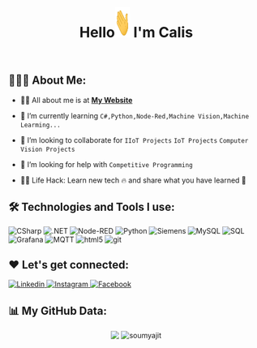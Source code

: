 <h1 align="center">Hello<img src="https://raw.githubusercontent.com/ABSphreak/ABSphreak/master/gifs/Hi.gif" width="30px" height="60px"> I'm Calis</h1>


 <br/>

## 👨🏻‍💻 About Me:

- 🙋‍♂️ All about me is at **[My Website](https://calisji.github.io/)**

- 🌱 I’m currently learning `C#,Python,Node-Red,Machine Vision,Machine Learming...`

- 👯 I’m looking to collaborate for `IIoT Projects` `IoT Projects` `Computer Vision Projects`

- 🤔 I’m looking for help with `Competitive Programming`

- 👨‍💻 Life Hack: Learn new tech :fire: and share what you have learned :tada:

## 🛠️ Technologies and Tools I use:

<p>
<!--<img alt="C#" src="https://img.shields.io/badge/C%2B%2B-00599C?style=for-the-badge&logo=c%2B%2B&logoColor=white" height="25px"/>-->
<img alt="CSharp" src="https://img.shields.io/badge/C%23-512BD4?style=for-the-badge&logo=csharp&logoColor=white" height="25px"/>
<img alt=".NET" src="https://img.shields.io/badge/.NET-512BD4?logo=dotnet&logoColor=fff&style=plastic" height="25px"/>
<img alt="Node-RED" src="https://img.shields.io/badge/Node--RED-8F0000?style=for-the-badge&logo=node-red&logoColor=white" height="25px"/>
<img alt="Python" src="https://img.shields.io/badge/Python-14354C?style=for-the-badge&logo=python&logoColor=white" height="25px"/>
<img alt="Siemens" src="https://img.shields.io/badge/Siemens-009999?style=for-the-badge&logo=siemens&logoColor=white" height="25px"/>
<img alt="MySQL" src="https://img.shields.io/badge/MySQL-4479A1?style=for-the-badge&logo=mysql&logoColor=white" height="25px"/>
<img alt="SQL" src="https://img.shields.io/badge/SQL-CC2927?style=for-the-badge&logo=microsoftsqlserver&logoColor=white" height="25px"/>
<img alt="Grafana" src="https://img.shields.io/badge/Grafana-F46800?style=for-the-badge&logo=grafana&logoColor=white" height="25px"/>
<img alt="MQTT" src="https://img.shields.io/badge/MQTT-660066?style=for-the-badge&logo=mqtt&logoColor=white" height="25px"/>
<img alt="html5" src="https://img.shields.io/badge/HTML5-E34F26?style=for-the-badge&logo=html5&logoColor=white" height="25px"/>
<img alt="git" src="https://img.shields.io/badge/-Git-F05032?style=flat-square&logo=git&logoColor=white" height="25px"/>
 
## ❤️ Let's get connected:

<a href="https://www.linkedin.com/in/calisji/">
 <img alt="Linkedin" src="https://img.shields.io/badge/linkedin-0A66C2?style=for-the-badge&logo=linkedin&logoColor=white" height="35px"/>
</a>
<a href="https://www.instagram.com/calis_20.03/">
 <img alt="Instagram" src="https://img.shields.io/badge/instagram-E4405F?style=for-the-badge&logo=instagram&logoColor=white" height="35px" /> 
</a>
<a href="https://www.facebook.com/calisthenics.street.7">
 <img alt="Facebook" src="https://img.shields.io/badge/facebook-0866FF?style=for-the-badge&logo=facebook&logoColor=white" height="35px"/>
</a>



<!--## 🤝 Support Me:-->

## 📊 My GitHub Data:

<div align="center">
  <img align="center" src="https://github-readme-stats.anuraghazra1.vercel.app/api?username=calisji&show_icons=true" />
  <img align="center" src="https://github-readme-streak-stats.herokuapp.com/?user=calisji&" alt="soumyajit" />
</div>
